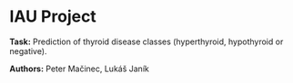 # IAU Project

**Task:** Prediction of thyroid disease classes (hyperthyroid, hypothyroid or negative).

**Authors:** Peter Mačinec, Lukáš Janík
